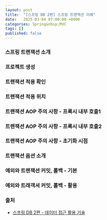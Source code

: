 ```yaml
---
layout: post
title:  "[스프링 DB 2편] 스프링 트랜잭션 이해"
date:   2025-03-04 07:00:00 +0900
categories: Spring&nbsp;MVC
tags: []
published: false
---
```


### 스프링 트랜잭션 소개
### 프로젝트 생성
### 트랜잭션 적용 확인
### 트랜잭션 적용 위치
### 트랜잭션 AOP 주의 사항 - 프록시 내부 호출1
### 트랜잭션 AOP 주의 사항 - 프록시 내부 호출2
### 트랜잭션 AOP 주의 사항 - 초기화 시점
### 트랜잭션 옵션 소개
### 예외와 트랜잭션 커밋, 롤백 - 기본
### 예외와 트래객셔 커밋, 롤백 - 활용

### 출처

- [스프링 DB 2편 - 데이터 접근 활용 기술](https://www.inflearn.com/course/%EC%8A%A4%ED%94%84%EB%A7%81-db-2)